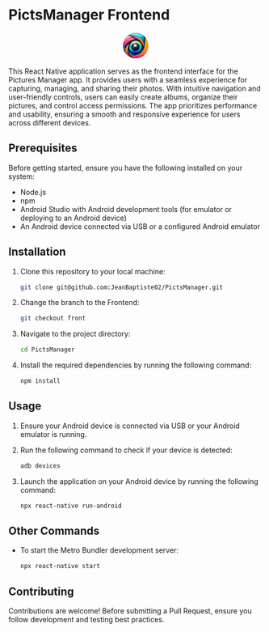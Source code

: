 # PictsManager Frontend

<div style="text-align:center;">
  <img src="./image/main_logo.png" alt="Project Logo" width="50" />
</div>

This React Native application serves as the frontend interface for the Pictures Manager app. It provides users with a seamless experience for capturing, managing, and sharing their photos. With intuitive navigation and user-friendly controls, users can easily create albums, organize their pictures, and control access permissions. The app prioritizes performance and usability, ensuring a smooth and responsive experience for users across different devices.

## Prerequisites

Before getting started, ensure you have the following installed on your system:

- Node.js
- npm
- Android Studio with Android development tools (for emulator or deploying to an Android device)
- An Android device connected via USB or a configured Android emulator

## Installation

1. Clone this repository to your local machine:

   ```bash
   git clone git@github.com:JeanBaptiste02/PictsManager.git
   ```

2. Change the branch to the Frontend:

   ```bash
   git checkout front
   ```

3. Navigate to the project directory:

   ```bash
   cd PictsManager
   ```

4. Install the required dependencies by running the following command:

   ```bash
   npm install
   ```

## Usage

1. Ensure your Android device is connected via USB or your Android emulator is running.

2. Run the following command to check if your device is detected:

   ```bash
   adb devices
   ```

3. Launch the application on your Android device by running the following command:

   ```bash
   npx react-native run-android
   ```

## Other Commands

- To start the Metro Bundler development server:

  ```bash
  npx react-native start
  ```

## Contributing

Contributions are welcome! Before submitting a Pull Request, ensure you follow development and testing best practices.
